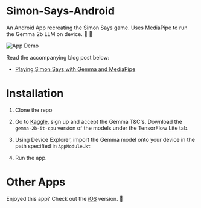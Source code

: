 # Simon-Says-Android

An Android App recreating the Simon Says game. Uses MediaPipe to run the Gemma 2b LLM on device.  📣 🦾

![App Demo](/app-demo.gif)

Read the accompanying blog post below: 

- [Playing Simon Says with Gemma and MediaPipe](https://www.darrylbayliss.net/playing-simon-says-with-gemma-and-mediapipe/)

# Installation

1. Clone the repo

2. Go to [Kaggle](https://www.kaggle.com/models/google/gemma), sign up and accept the Gemma T&C's. Download the `gemma-2b-it-cpu` version of the models under the TensorFlow Lite tab.

3. Using Device Explorer, import the Gemma model onto your device in the path specified in `AppModule.kt`

4. Run the app.

# Other Apps

Enjoyed this app? Check out the [iOS](https://github.com/DarrylBayliss/Simon-Says-iOS) version. 🤖
